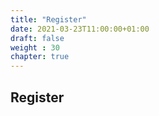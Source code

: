 ```yaml
---
title: "Register"
date: 2021-03-23T11:00:00+01:00
draft: false
weight : 30
chapter: true
---
```

## Register

